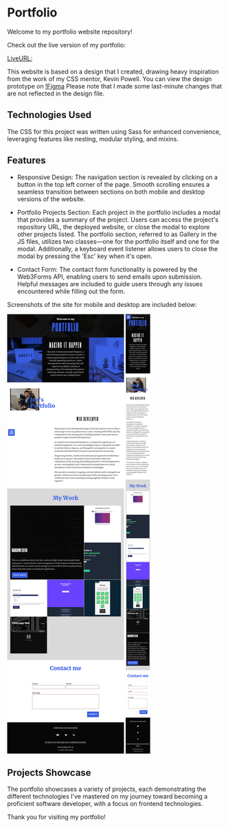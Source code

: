 # Portfolio

Welcome to my portfolio website repository!

Check out the live version of my portfolio:

[LiveURL: ](https://joeehis1.github.io/portfolio-v2/)

This website is based on a design that I created, drawing heavy inspiration from the work of my CSS mentor, Kevin Powell. You can view the design prototype on [!Figma](https://www.figma.com/file/VL3hWBdECw5iZFDZgylXq3/Untitled?type=design&t=vLHZxRoUe35lTu5y-6.) Please note that I made some last-minute changes that are not reflected in the design file.

## Technologies Used

The CSS for this project was written using Sass for enhanced convenience, leveraging features like nesting, modular styling, and mixins.

## Features

-   Responsive Design: The navigation section is revealed by clicking on a button in the top left corner of the page. Smooth scrolling ensures a seamless transition between sections on both mobile and desktop versions of the website.

-   Portfolio Projects Section: Each project in the portfolio includes a modal that provides a summary of the project. Users can access the project's repository URL, the deployed website, or close the modal to explore other projects listed. The portfolio section, referred to as Gallery in the JS files, utilizes two classes—one for the portfolio itself and one for the modal. Additionally, a keyboard event listener allows users to close the modal by pressing the 'Esc' key when it's open.

-   Contact Form: The contact form functionality is powered by the Web3Forms API, enabling users to send emails upon submission. Helpful messages are included to guide users through any issues encountered while filling out the form.

Screenshots of the site for mobile and desktop are included below:

![Desktop Screenshot](./assets/images/desktop.png)
![Mobile Screenshot](./assets/images/mobile.png)

## Projects Showcase

The portfolio showcases a variety of projects, each demonstrating the different technologies I've mastered on my journey toward becoming a proficient software developer, with a focus on frontend technologies.

Thank you for visiting my portfolio!
